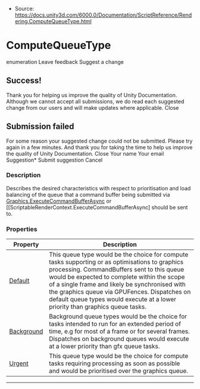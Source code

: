 * Source: https://docs.unity3d.com/6000.0/Documentation/ScriptReference/Rendering.ComputeQueueType.html

# ComputeQueueType
enumeration
Leave feedback
Suggest a change
## Success!
Thank you for helping us improve the quality of Unity Documentation. Although we cannot accept all submissions, we do read each suggested change from our users and will make updates where applicable.
Close
## Submission failed
For some reason your suggested change could not be submitted. Please <a>try again</a> in a few minutes. And thank you for taking the time to help us improve the quality of Unity Documentation.
Close
Your name Your email Suggestion* Submit suggestion
Cancel
### Description
Describes the desired characteristics with respect to prioritisation and load balancing of the queue that a command buffer being submitted via [Graphics.ExecuteCommandBufferAsync](https://docs.unity3d.com/6000.0/Documentation/ScriptReference/Graphics.ExecuteCommandBufferAsync.html) or [[ScriptableRenderContext.ExecuteCommandBufferAsync] should be sent to.
### Properties
Property | Description  
---|---  
[Default](https://docs.unity3d.com/6000.0/Documentation/ScriptReference/Rendering.ComputeQueueType.Default.html) | This queue type would be the choice for compute tasks supporting or as optimisations to graphics processing. CommandBuffers sent to this queue would be expected to complete within the scope of a single frame and likely be synchronised with the graphics queue via GPUFences. Dispatches on default queue types would execute at a lower priority than graphics queue tasks.  
[Background](https://docs.unity3d.com/6000.0/Documentation/ScriptReference/Rendering.ComputeQueueType.Background.html) | Background queue types would be the choice for tasks intended to run for an extended period of time, e.g for most of a frame or for several frames. Dispatches on background queues would execute at a lower priority than gfx queue tasks.  
[Urgent](https://docs.unity3d.com/6000.0/Documentation/ScriptReference/Rendering.ComputeQueueType.Urgent.html) | This queue type would be the choice for compute tasks requiring processing as soon as possible and would be prioritised over the graphics queue.  
* * *
